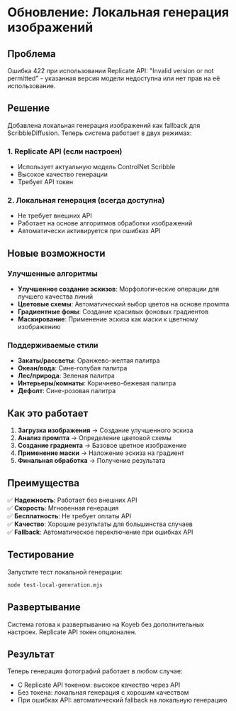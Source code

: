 # Обновление: Локальная генерация изображений

## Проблема
Ошибка 422 при использовании Replicate API: "Invalid version or not permitted" - указанная версия модели недоступна или нет прав на её использование.

## Решение
Добавлена локальная генерация изображений как fallback для ScribbleDiffusion. Теперь система работает в двух режимах:

### 1. Replicate API (если настроен)
- Использует актуальную модель ControlNet Scribble
- Высокое качество генерации
- Требует API токен

### 2. Локальная генерация (всегда доступна)
- Не требует внешних API
- Работает на основе алгоритмов обработки изображений
- Автоматически активируется при ошибках API

## Новые возможности

### Улучшенные алгоритмы
- **Улучшенное создание эскизов**: Морфологические операции для лучшего качества линий
- **Цветовые схемы**: Автоматический выбор цветов на основе промпта
- **Градиентные фоны**: Создание красивых фоновых градиентов
- **Маскирование**: Применение эскиза как маски к цветному изображению

### Поддерживаемые стили
- **Закаты/рассветы**: Оранжево-желтая палитра
- **Океан/вода**: Сине-голубая палитра  
- **Лес/природа**: Зеленая палитра
- **Интерьеры/комнаты**: Коричнево-бежевая палитра
- **Дефолт**: Сине-розовая палитра

## Как это работает

1. **Загрузка изображения** → Создание улучшенного эскиза
2. **Анализ промпта** → Определение цветовой схемы
3. **Создание градиента** → Базовое цветное изображение
4. **Применение маски** → Наложение эскиза на градиент
5. **Финальная обработка** → Получение результата

## Преимущества

✅ **Надежность**: Работает без внешних API  
✅ **Скорость**: Мгновенная генерация  
✅ **Бесплатность**: Не требует оплаты API  
✅ **Качество**: Хорошие результаты для большинства случаев  
✅ **Fallback**: Автоматическое переключение при ошибках API  

## Тестирование

Запустите тест локальной генерации:
```bash
node test-local-generation.mjs
```

## Развертывание

Система готова к развертыванию на Koyeb без дополнительных настроек. Replicate API токен опционален.

## Результат

Теперь генерация фотографий работает в любом случае:
- С Replicate API токеном: высокое качество через API
- Без токена: локальная генерация с хорошим качеством
- При ошибках API: автоматический fallback на локальную генерацию
